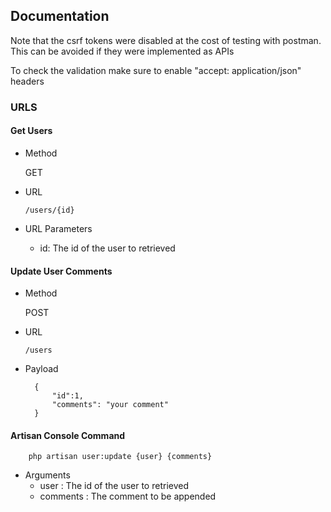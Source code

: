 

## Documentation

Note that the csrf tokens were disabled at the cost of testing with postman. 
This  can be avoided if they were implemented as APIs

To check the validation make sure to enable "accept: application/json" headers

### URLS

#### Get Users

- Method
    
    GET
    
- URL
    
      /users/{id}

- URL Parameters

    - id: The id of the user to retrieved

#### Update User Comments

- Method
  
  POST
  
- URL
  
      /users
      
- Payload
    
        {
            "id":1,
            "comments": "your comment"
        }
        
#### Artisan Console Command
    
        php artisan user:update {user} {comments}
   
- Arguments     
    - user : The id of the user to retrieved
    - comments : The comment to be appended
